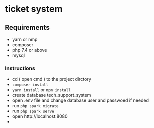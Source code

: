 # ticket system

## Requirements
- yarn or nmp
- composer
- php 7.4 or above 
- mysql 

### Instructions
- cd ( open cmd ) to the project dirctory  
- `composer install`
- `yarn install` or `npm install` 
- create database tech_support_system
- open .env file and change database user and passwoed if needed 
- run `php spark migrate`  
- run `php spark serve`  
- open http://localhost:8080 
- 
